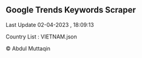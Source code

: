 

## Google Trends Keywords Scraper 
 
Last Update 02-04-2023 , 18:09:13

Country List :
VIETNAM.json



© Abdul Muttaqin 
